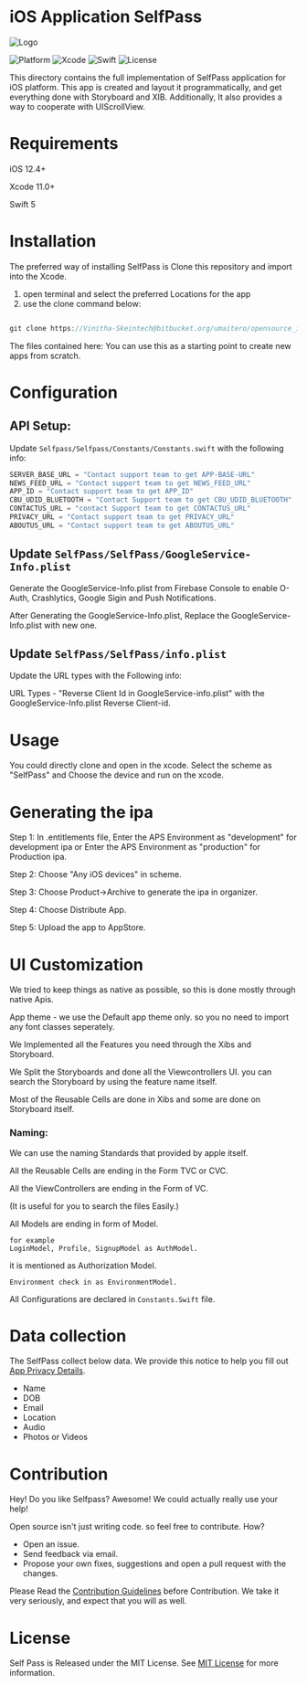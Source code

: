 # iOS Application SelfPass

![Logo](./Logo/logo.png)   

![Platform](https://img.shields.io/badge/platforms-iOS-lightgrey)
![Xcode](https://img.shields.io/badge/Xcode-11.0%2B-yellowgreen)
![Swift](https://img.shields.io/badge/Language-SWIFT%205-orange)
![License](https://img.shields.io/badge/License-MIT-blue)

This directory contains the full implementation of SelfPass application for iOS platform. This app is created and layout it programmatically, and get everything done with Storyboard and XIB. Additionally, It also provides a way to cooperate with UIScrollView.


# Requirements

iOS 12.4+

Xcode 11.0+

Swift  5

# Installation


The preferred way of installing SelfPass is Clone this repository and import into the Xcode.

1. open terminal and select the preferred Locations for the app 
2. use the clone command below:

```swift

git clone https://Vinitha-Skeintech@bitbucket.org/umaitero/opensource_ios_selfpass.git

```
The files contained here:
You can use this as a starting point to create new apps from scratch.


# Configuration


## API Setup:
Update ```Selfpass/Selfpass/Constants/Constants.swift``` with the following info:

```swift
SERVER_BASE_URL = "Contact support team to get APP-BASE-URL"
NEWS_FEED_URL = "Contact support team to get NEWS_FEED_URL"
APP_ID = "Contact support team to get APP_ID"
CBU_UDID_BLUETOOTH = "Contact Support team to get CBU_UDID_BLUETOOTH"
CONTACTUS_URL = "contact Support team to get CONTACTUS_URL"
PRIVACY_URL = "Contact support team to get PRIVACY_URL"
ABOUTUS_URL = "Contact support team to get ABOUTUS_URL"
```


## Update ```SelfPass/SelfPass/GoogleService-Info.plist```

Generate the GoogleService-Info.plist from Firebase Console to enable O-Auth, Crashlytics, Google Sigin and Push Notifications.

After Generating the GoogleService-Info.plist, Replace the GoogleService-Info.plist with new one.

## Update ```SelfPass/SelfPass/info.plist``` 

Update the URL types with the Following info:

URL Types - "Reverse Client Id in GoogleService-info.plist" with the  GoogleService-Info.plist Reverse Client-id.


# Usage

You could directly clone and open in the xcode. 
Select the scheme as "SelfPass" and Choose the device and run on the xcode.


# Generating the ipa

 Step 1: In .entitlements file, Enter the APS Environment as "development" for development ipa or Enter the APS Environment as "production" for Production ipa.
 
 Step 2: Choose "Any iOS devices" in scheme.

 Step 3: Choose Product->Archive to generate the ipa in organizer.

 Step 4: Choose Distribute App.

 Step 5: Upload the app to AppStore.

# UI Customization

We tried to keep things as native as possible, so this is done mostly through native Apis. 

App theme - we use the Default app theme only. so you no need to import any font classes seperately.

We Implemented all the Features you need through the Xibs and Storyboard.

We Split the Storyboards and done all the Viewcontrollers UI. you can search the Storyboard by using the feature name itself.

Most of the Reusable Cells  are done in Xibs and some are done on Storyboard itself. 


### Naming:

We can use the naming Standards that provided by apple itself. 

All the Reusable Cells are ending in the Form TVC or CVC.

All the ViewControllers are ending in the Form of VC. 

(It is useful for you to search the files Easily.)

All Models are ending in form of  Model.
```
for example 
LoginModel, Profile, SignupModel as AuthModel. 
```
it is mentioned as Authorization Model.

```
Environment check in as EnvironmentModel.

```
All Configurations are declared in ```Constants.Swift``` file.


# Data collection

The SelfPass collect below data. We provide this notice to help you fill out [App Privacy Details](https://developer.apple.com/app-store/app-privacy-details/).

* Name
* DOB
* Email
* Location
* Audio 
* Photos or Videos

# Contribution
Hey! Do you like Selfpass? Awesome! We could actually really use your help!

Open source isn't just writing code. so feel free to contribute. How?

* Open an issue.
* Send feedback via email.
* Propose your own fixes, suggestions and open a pull request with the changes.

Please Read the [Contribution Guidelines](./CONTRIBUTING.md) before Contribution. We take it very seriously, and expect that you will as well.

# License
Self Pass is Released under the MIT License. See [MIT License](./License.md) for more information.
